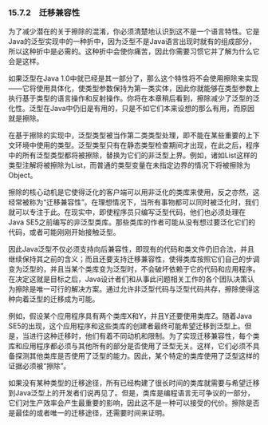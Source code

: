 ### 15.7.2　迁移兼容性

为了减少潜在的关于擦除的混淆，你必须清楚地认识到这不是一个语言特性。它是Java的泛型实现中的一种折中，因为泛型不是Java语言出现时就有的组成部分，所以这种折中是必需的。这种折中会使你痛苦，因此你需要习惯它并了解为什么它会是这样。

如果泛型在Java 1.0中就已经是其一部分了，那么这个特性将不会使用擦除来实现——它将使用具体化，使类型参数保持为第一类实体，因此你就能够在类型参数上执行基于类型的语言操作和反射操作。你将在本章稍后看到，擦除减少了泛型的泛化性。泛型在Java中仍旧是有用的，只是不如它们本来设想的那么有用，而原因就是擦除。

在基于擦除的实现中，泛型类型被当作第二类类型处理，即不能在某些重要的上下文环境中使用的类型。泛型类型只有在静态类型检查期间才出现，在此之后，程序中的所有泛型类型都将被擦除，替换为它们的非泛型上界。例如，诸如List<T>这样的类型注解将被擦除为List，而普通的类型变量在未指定边界的情况下将被擦除为Object。

擦除的核心动机是它使得泛化的客户端可以用非泛化的类库来使用，反之亦然，这经常被称为“迁移兼容性”。在理想情况下，当所有事物都可以同时被泛化时，我们就可以专注于此。在现实中，即使程序员只编写泛型代码，他们也必须处理在Java SE5之前编写的非泛型类库。那些类库的作者可能从没有想过要泛化它们的代码，或者可能刚刚开始接触泛型。

因此Java泛型不仅必须支持向后兼容性，即现有的代码和类文件仍旧合法，并且继续保持其之前的含义；而且还要支持迁移兼容性，使得类库按照它们自己的步调变为泛型的，并且当某个类库变为泛型时，不会破坏依赖于它的代码和应用程序。在决定这就是目标之后，Java设计者们和从事此问题相关工作的各个团队决策认为擦除是唯一可行的解决方案。通过允许非泛型代码与泛型代码共存，擦除使得这种向着泛型的迁移成为可能。

例如，假设某个应用程序具有两个类库X和Y，并且Y还要使用类库Z。随着Java SE5的出现，这个应用程序和这些类库的创建者最终可能希望迁移到泛型上。但是，当进行这种迁移时，他们有着不同动机和限制。为了实现迁移兼容性，每个类库和应用程序都必须与其他所有的部分是否使用了泛型无关。这样，它们必须不具备探测其他类库是否使用了泛型的能力。因此，某个特定的类库使用了泛型这样的证据必须被“擦除”。

如果没有某种类型的迁移途径，所有已经构建了很长时间的类库就需要与希望迁移到Java泛型上的开发者们说再见了。但是，类库是编程语言无可争议的一部分，它们对生产效率会产生最重要的影响，因此这不是一种可以接受的代价。擦除是否是最佳的或者唯一的迁移途径，还需要时间来证明。